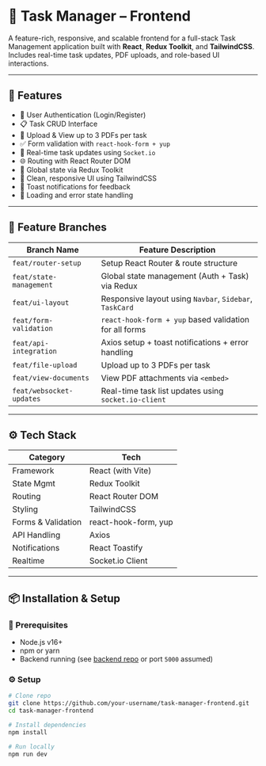# 🚀 Task Manager – Frontend

A feature-rich, responsive, and scalable frontend for a full-stack Task Management application built with **React**, **Redux Toolkit**, and **TailwindCSS**. Includes real-time task updates, PDF uploads, and role-based UI interactions.

---

## 🌟 Features

- 🔐 User Authentication (Login/Register)
- 📋 Task CRUD Interface
- 📎 Upload & View up to 3 PDFs per task
- ✅ Form validation with `react-hook-form + yup`
- 🔁 Real-time task updates using `Socket.io`
- 🌐 Routing with React Router DOM
- 💾 Global state via Redux Toolkit
- 💅 Clean, responsive UI using TailwindCSS
- 🍞 Toast notifications for feedback
- 🔄 Loading and error state handling

---

## 📁 Feature Branches

| Branch Name               | Feature Description                                  |
|---------------------------|------------------------------------------------------|
| `feat/router-setup`       | Setup React Router & route structure                |
| `feat/state-management`   | Global state management (Auth + Task) via Redux     |
| `feat/ui-layout`          | Responsive layout using `Navbar`, `Sidebar`, `TaskCard` |
| `feat/form-validation`    | `react-hook-form + yup` based validation for all forms |
| `feat/api-integration`    | Axios setup + toast notifications + error handling  |
| `feat/file-upload`        | Upload up to 3 PDFs per task                        |
| `feat/view-documents`     | View PDF attachments via `<embed>`                 |
| `feat/websocket-updates`  | Real-time task list updates using `socket.io-client` |

---

## ⚙️ Tech Stack

| Category       | Tech                     |
|----------------|--------------------------|
| Framework      | React (with Vite)        |
| State Mgmt     | Redux Toolkit            |
| Routing        | React Router DOM         |
| Styling        | TailwindCSS              |
| Forms & Validation | react-hook-form, yup |
| API Handling   | Axios                    |
| Notifications  | React Toastify           |
| Realtime       | Socket.io Client         |

---

## 📦 Installation & Setup

### 🔧 Prerequisites

- Node.js v16+
- npm or yarn
- Backend running (see [backend repo](#) or port `5000` assumed)

### ⚙️ Setup

```bash
# Clone repo
git clone https://github.com/your-username/task-manager-frontend.git
cd task-manager-frontend

# Install dependencies
npm install

# Run locally
npm run dev
